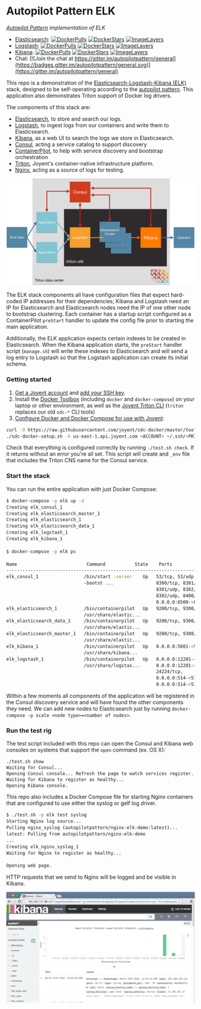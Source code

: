 Autopilot Pattern ELK
==========

*[Autopilot Pattern](http://autopilotpattern.io/) implementation of ELK*

- [Elasticsearch](https://github.com/autopilotpattern/elasticsearch): [![DockerPulls](https://img.shields.io/docker/pulls/autopilotpattern/elasticsearch.svg)](https://registry.hub.docker.com/u/autopilotpattern/elasticsearch/)
[![DockerStars](https://img.shields.io/docker/stars/autopilotpattern/elasticsearch.svg)](https://registry.hub.docker.com/u/autopilotpattern/elasticsearch/)
[![ImageLayers](https://badge.imagelayers.io/autopilotpattern/elasticsearch:latest.svg)](https://imagelayers.io/?images=autopilotpattern/elasticsearch:latest)
- [Logstash](https://github.com/autopilotpattern/elk/tree/master/logstash): [![DockerPulls](https://img.shields.io/docker/pulls/autopilotpattern/logstash.svg)](https://registry.hub.docker.com/u/autopilotpattern/logstash/)
[![DockerStars](https://img.shields.io/docker/stars/autopilotpattern/logstash.svg)](https://registry.hub.docker.com/u/autopilotpattern/logstash/)
[![ImageLayers](https://badge.imagelayers.io/autopilotpattern/logstash:latest.svg)](https://imagelayers.io/?images=autopilotpattern/logstash:latest)
- [Kibana](https://github.com/autopilotpattern/elk/tree/master/kibana): [![DockerPulls](https://img.shields.io/docker/pulls/autopilotpattern/kibana.svg)](https://registry.hub.docker.com/u/autopilotpattern/kibana/)
[![DockerStars](https://img.shields.io/docker/stars/autopilotpattern/kibana.svg)](https://registry.hub.docker.com/u/autopilotpattern/kibana/)
[![ImageLayers](https://badge.imagelayers.io/autopilotpattern/kibana:latest.svg)](https://imagelayers.io/?images=autopilotpattern/kibana:latest)
- Chat: [![Join the chat at https://gitter.im/autopilotpattern/general](https://badges.gitter.im/autopilotpattern/general.svg)](https://gitter.im/autopilotpattern/general)

This repo is a demonstration of the [Elasticsearch-Logstash-Kibana (ELK)](https://www.elastic.co/products) stack, designed to be self-operating according to the [autopilot pattern](http://autopilotpattern.io/). This application also demonstrates Triton support of Docker log drivers.

The components of this stack are:

- [Elasticsearch](https://www.elastic.co/products/elasticsearch), to store and search our logs.
- [Logstash](https://www.elastic.co/products/logstash), to ingest logs from our containers and write them to Elasticsearch.
- [Kibana](https://www.elastic.co/products/kibana), as a web UI to search the logs we store in Elasticsearch.
- [Consul](https://www.consul.io/), acting a service catalog to support discovery
- [ContainerPilot](https://github.com/joyent/containerpilot), to help with service discovery and bootstrap orchestration
- [Triton](https://www.joyent.com/), Joyent's container-native infrastructure platform.
- [Nginx](https://www.nginx.com/), acting as a source of logs for testing.

![Diagram of Triton-ELK architecture](./doc/triton-elk.png)

The ELK stack components all have configuration files that expect hard-coded IP addresses for their dependencies; Kibana and Logstash need an IP for Elasticsearch and Elasticsearch nodes need the IP of one other node to bootstrap clustering. Each container has a startup script configured as a ContainerPilot `preStart` handler to update the config file prior to starting the main application.

Additionally, the ELK application expects certain indexes to be created in Elasticsearch. When the Kibana application starts, the `preStart` handler script (`manage.sh`) will write these indexes to Elasticsearch and will send a log entry to Logstash so that the Logstash application can create its initial schema.

### Getting started

1. [Get a Joyent account](https://my.joyent.com/landing/signup/) and [add your SSH key](https://docs.joyent.com/public-cloud/getting-started).
1. Install the [Docker Toolbox](https://docs.docker.com/installation/mac/) (including `docker` and `docker-compose`) on your laptop or other environment, as well as the [Joyent Triton CLI](https://www.joyent.com/blog/introducing-the-triton-command-line-tool) (`triton` replaces our old `sdc-*` CLI tools)
1. [Configure Docker and Docker Compose for use with Joyent](https://docs.joyent.com/public-cloud/api-access/docker):

```bash
curl -O https://raw.githubusercontent.com/joyent/sdc-docker/master/tools/sdc-docker-setup.sh && chmod +x sdc-docker-setup.sh
./sdc-docker-setup.sh -k us-east-1.api.joyent.com <ACCOUNT> ~/.ssh/<PRIVATE_KEY_FILE>
```

Check that everything is configured correctly by running `./test.sh check`. If it returns without an error you're all set. This script will create and `_env` file that includes the Triton CNS name for the Consul service.


### Start the stack

You can run the entire application with just Docker Compose:

```sh
$ docker-compose -p elk up -d
Creating elk_consul_1
Creating elk_elasticsearch_master_1
Creating elk_elasticsearch_1
Creating elk_elasticsearch_data_1
Creating elk_logstash_1
Creating elk_kibana_1

$ docker-compose -p elk ps

Name                          Command           State    Ports
--------------------------------------------------------------------------------
elk_consul_1                 /bin/start -server    Up   53/tcp, 53/udp,
                             -bootst ...                8300/tcp, 8301/tcp,
                                                        8301/udp, 8302/tcp,
                                                        8302/udp, 8400/tcp,
                                                        0.0.0.0:8500->8500/tcp
elk_elasticsearch_1          /bin/containerpilot   Up   9200/tcp, 9300/tcp
                             /usr/share/elastic...
elk_elasticsearch_data_1     /bin/containerpilot   Up   9200/tcp, 9300/tcp
                             /usr/share/elastic...
elk_elasticsearch_master_1   /bin/containerpilot   Up   9200/tcp, 9300/tcp
                             /usr/share/elastic...
elk_kibana_1                 /bin/containerpilot   Up   0.0.0.0:5601->5601/tcp
                             /usr/share/kibana...
elk_logstash_1               /bin/containerpilot   Up   0.0.0.0:12201->12201/tcp,
                             /usr/share/logstas...      0.0.0.0:12201->12201/udp
                                                        24224/tcp,
                                                        0.0.0.0:514->514/tcp,
                                                        0.0.0.0:514->514/udp
```

Within a few moments all components of the application will be registered in the Consul discovery service and will have found the other components they need. We can add new nodes to Elasticsearch just by running `docker-compose -p scale <node type>=<number of nodes>`.

### Run the test rig

The test script included with this repo can open the Consul and Kibana web consoles on systems that support the `open` command (ex. OS X):

```
./test.sh show
Waiting for Consul...
Opening Consul console... Refresh the page to watch services register.
Waiting for Kibana to register as healthy...
Opening Kibana console.
```

This repo also includes a Docker Compose file for starting Nginx containers that are configured to use either the syslog or gelf log driver.

```sh
$ ./test.sh -p elk test syslog
Starting Nginx log source...
Pulling nginx_syslog (autopilotpattern/nginx-elk-demo:latest)...
latest: Pulling from autopilotpattern/nginx-elk-demo
...
Creating elk_nginx_syslog_1
Waiting for Nginx to register as healthy...

Opening web page.
```

HTTP requests that we send to Nginx will be logged and be visible in Kibana.

![Screenshot of Kibana](./doc/kibana.png)

